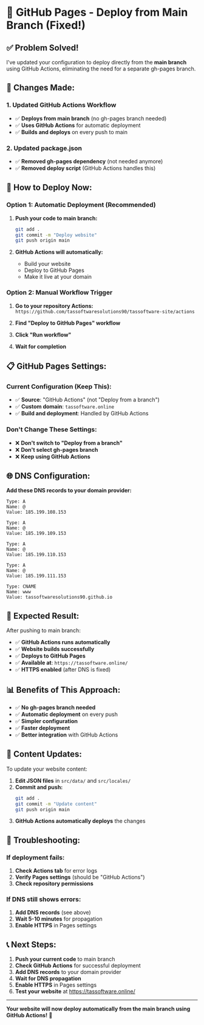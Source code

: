 # 🚀 GitHub Pages - Deploy from Main Branch (Fixed!)

## ✅ **Problem Solved!**

I've updated your configuration to deploy directly from the **main branch** using GitHub Actions, eliminating the need for a separate gh-pages branch.

## 🔧 **Changes Made:**

### **1. Updated GitHub Actions Workflow**
- ✅ **Deploys from main branch** (no gh-pages branch needed)
- ✅ **Uses GitHub Actions** for automatic deployment
- ✅ **Builds and deploys** on every push to main

### **2. Updated package.json**
- ✅ **Removed gh-pages dependency** (not needed anymore)
- ✅ **Removed deploy script** (GitHub Actions handles this)

## 🚀 **How to Deploy Now:**

### **Option 1: Automatic Deployment (Recommended)**

1. **Push your code to main branch:**
   ```bash
   git add .
   git commit -m "Deploy website"
   git push origin main
   ```

2. **GitHub Actions will automatically:**
   - Build your website
   - Deploy to GitHub Pages
   - Make it live at your domain

### **Option 2: Manual Workflow Trigger**

1. **Go to your repository Actions:**
   `https://github.com/tassoftwaresolutions90/tassoftware-site/actions`

2. **Find "Deploy to GitHub Pages" workflow**

3. **Click "Run workflow"**

4. **Wait for completion**

## 📋 **GitHub Pages Settings:**

### **Current Configuration (Keep This):**
- ✅ **Source**: "GitHub Actions" (not "Deploy from a branch")
- ✅ **Custom domain**: `tassoftware.online`
- ✅ **Build and deployment**: Handled by GitHub Actions

### **Don't Change These Settings:**
- ❌ **Don't switch to "Deploy from a branch"**
- ❌ **Don't select gh-pages branch**
- ❌ **Keep using GitHub Actions**

## 🌐 **DNS Configuration:**

**Add these DNS records to your domain provider:**

```
Type: A
Name: @
Value: 185.199.108.153

Type: A
Name: @
Value: 185.199.109.153

Type: A
Name: @
Value: 185.199.110.153

Type: A
Name: @
Value: 185.199.111.153

Type: CNAME
Name: www
Value: tassoftwaresolutions90.github.io
```

## 🎯 **Expected Result:**

After pushing to main branch:
- ✅ **GitHub Actions runs automatically**
- ✅ **Website builds successfully**
- ✅ **Deploys to GitHub Pages**
- ✅ **Available at**: `https://tassoftware.online/`
- ✅ **HTTPS enabled** (after DNS is fixed)

## 📊 **Benefits of This Approach:**

- ✅ **No gh-pages branch needed**
- ✅ **Automatic deployment** on every push
- ✅ **Simpler configuration**
- ✅ **Faster deployment**
- ✅ **Better integration** with GitHub Actions

## 🔄 **Content Updates:**

To update your website content:

1. **Edit JSON files** in `src/data/` and `src/locales/`
2. **Commit and push:**
   ```bash
   git add .
   git commit -m "Update content"
   git push origin main
   ```
3. **GitHub Actions automatically deploys** the changes

## 🚨 **Troubleshooting:**

### **If deployment fails:**
1. **Check Actions tab** for error logs
2. **Verify Pages settings** (should be "GitHub Actions")
3. **Check repository permissions**

### **If DNS still shows errors:**
1. **Add DNS records** (see above)
2. **Wait 5-10 minutes** for propagation
3. **Enable HTTPS** in Pages settings

## 📞 **Next Steps:**

1. **Push your current code** to main branch
2. **Check GitHub Actions** for successful deployment
3. **Add DNS records** to your domain provider
4. **Wait for DNS propagation**
5. **Enable HTTPS** in Pages settings
6. **Test your website** at https://tassoftware.online/

---

**Your website will now deploy automatically from the main branch using GitHub Actions!** 🚀
